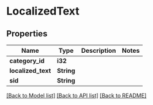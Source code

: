 # LocalizedText

## Properties

Name | Type | Description | Notes
------------ | ------------- | ------------- | -------------
**category_id** | **i32** |  | 
**localized_text** | **String** |  | 
**sid** | **String** |  | 

[[Back to Model list]](../README.md#documentation-for-models) [[Back to API list]](../README.md#documentation-for-api-endpoints) [[Back to README]](../README.md)


